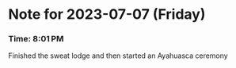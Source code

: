 # Note for 2023-07-07 (Friday)
### Time: 8:01 PM

Finished the sweat lodge and then started an Ayahuasca ceremony
